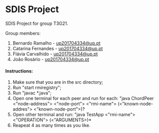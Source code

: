 # SDIS Project

SDIS Project for group T3G21.

Group members:

1. Bernardo Ramalho - up201704334@up.pt
2. Catarina Fernandes - up201704334@up.pt
3. Flávia Carvalhido - up201704334@up.pt
4. João Rosário - up201704334@up.pt

#### Instructions:

1. Make sure that you are in the src directory;
3. Run "start rmiregistry";
2. Run "javac *.java";
3. Open one terminal for each peer and run for each: "java ChordPeer <"node-address"> <"node-port"> <"rmi-name"> (<"known-node-addres"> <"known-node-port">)?
4. Open other terminal and run: "java TestApp <"rmi-name"> <"OPERATION"> (<"ARGUMENTS>)*
5. Reapeat 4 as many times as you like.
